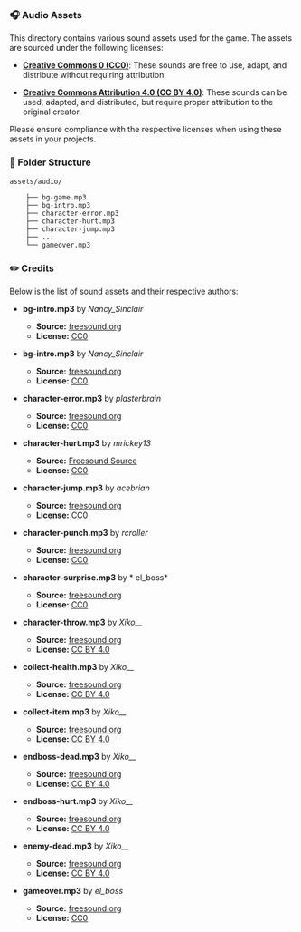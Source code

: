 ### 🎧 Audio Assets

This directory contains various sound assets used for the game. The assets are sourced under the following licenses:

- **[Creative Commons 0 (CC0)](https://creativecommons.org/publicdomain/zero/1.0/deed.en)**: These sounds are free to use, adapt, and distribute without requiring attribution.

- **[Creative Commons Attribution 4.0 (CC BY 4.0)](https://creativecommons.org/licenses/by/4.0/)**: These sounds can be used, adapted, and distributed, but require proper attribution to the original creator.

Please ensure compliance with the respective licenses when using these assets in your projects.

### 📂 Folder Structure

```
assets/audio/

    ├── bg-game.mp3
    ├── bg-intro.mp3
    ├── character-error.mp3
    ├── character-hurt.mp3
    ├── character-jump.mp3
    ├── ...
    └── gameover.mp3
```

### ✏️ Credits

Below is the list of sound assets and their respective authors:

- **bg-intro.mp3** by *Nancy_Sinclair*  
  - **Source:** [freesound.org](https://freesound.org/s/750225/)
  - **License:** [CC0](https://creativecommons.org/publicdomain/zero/1.0/deed.en)

- **bg-intro.mp3** by *Nancy_Sinclair*  
  - **Source:** [freesound.org](https://freesound.org/s/750738/)
  - **License:** [CC0](https://creativecommons.org/publicdomain/zero/1.0/deed.en)

- **character-error.mp3** by *plasterbrain*  
  - **Source:** [freesound.org](https://freesound.org/s/423169/)
  - **License:** [CC0](https://creativecommons.org/publicdomain/zero/1.0/deed.en)

- **character-hurt.mp3** by *mrickey13*  
  - **Source:** [Freesound Source](https://freesound.org/s/515624/)
  - **License:** [CC0](https://creativecommons.org/publicdomain/zero/1.0/deed.en)

- **character-jump.mp3** by *acebrian*  
  - **Source:** [freesound.org](https://freesound.org/s/380471/)
  - **License:** [CC0](https://creativecommons.org/publicdomain/zero/1.0/deed.en)

- **character-punch.mp3** by *rcroller*  
  - **Source:** [freesound.org](https://freesound.org/s/424144/)
  - **License:** [CC0](https://creativecommons.org/publicdomain/zero/1.0/deed.en)

- **character-surprise.mp3** by * el_boss*  
  - **Source:** [freesound.org](https://freesound.org/s/630035/)
  - **License:** [CC0](https://creativecommons.org/publicdomain/zero/1.0/deed.en)

- **character-throw.mp3** by *Xiko__*  
  - **Source:** [freesound.org](https://freesound.org/s/711256/)
  - **License:** [CC BY 4.0](https://creativecommons.org/licenses/by/4.0/)

- **collect-health.mp3** by *Xiko__*  
  - **Source:** [freesound.org](https://freesound.org/s/711252/)
  - **License:** [CC BY 4.0](https://creativecommons.org/licenses/by/4.0/)

- **collect-item.mp3** by *Xiko__*  
  - **Source:** [freesound.org](https://freesound.org/s/711128/)
  - **License:** [CC BY 4.0](https://creativecommons.org/licenses/by/4.0/)

- **endboss-dead.mp3** by *Xiko__*  
  - **Source:** [freesound.org](https://freesound.org/s/711119/)
  - **License:** [CC BY 4.0](https://creativecommons.org/licenses/by/4.0/)

- **endboss-hurt.mp3** by *Xiko__*  
  - **Source:** [freesound.org](https://freesound.org/s/711247/ )
  - **License:** [CC BY 4.0](https://creativecommons.org/licenses/by/4.0/)

- **enemy-dead.mp3** by *Xiko__*  
  - **Source:** [freesound.org](https://freesound.org/s/711120/)
  - **License:** [CC BY 4.0](https://creativecommons.org/licenses/by/4.0/)

- **gameover.mp3** by *el_boss*  
  - **Source:** [freesound.org](https://freesound.org/s/631984/)
  - **License:** [CC0](https://creativecommons.org/publicdomain/zero/1.0/deed.en)
